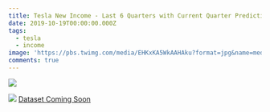 ```yaml
---
title: Tesla New Income - Last 6 Quarters with Current Quarter Prediction
date: 2019-10-19T00:00:00.000Z
tags:
  - tesla
  - income
image: 'https://pbs.twimg.com/media/EHKxKA5WkAAHAku?format=jpg&name=medium'
comments: true
---
```

<img src="https://pbs.twimg.com/media/EHKxKA5WkAAHAku?format=jpg&name=medium">

<p><img src="/dataset-icon.png" border="0"> <a href="">Dataset Coming Soon</a></p>
